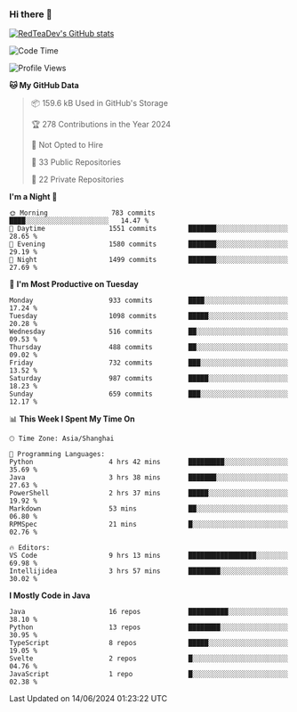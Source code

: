 ### Hi there 👋

<!--
**RedTeaDev/RedTeaDev** is a ✨ _special_ ✨ repository because its `README.md` (this file) appears on your GitHub profile.

Here are some ideas to get you started:

- 🔭 I’m currently working on ...
- 🌱 I’m currently learning ...
- 👯 I’m looking to collaborate on ...
- 🤔 I’m looking for help with ...
- 💬 Ask me about ...
- 📫 How to reach me: ...
- 😄 Pronouns: ...
- ⚡ Fun fact: ...
-->

<!--
[![wakatime](https://wakatime.com/badge/user/6b101ed0-04c0-4490-9283-eb61f2efff96.svg)](https://wakatime.com/@6b101ed0-04c0-4490-9283-eb61f2efff96)
!-->

[![RedTeaDev's GitHub stats](https://github-readme-stats.vercel.app/api?username=RedTeaDev)](https://github.com/anuraghazra/github-readme-stats)
<!--
[![willianrod's wakatime stats](https://github-readme-stats.vercel.app/api/wakatime?username=RedTeaDev)](https://github.com/anuraghazra/github-readme-stats)
!-->
<!--START_SECTION:waka-->
![Code Time](http://img.shields.io/badge/Code%20Time-2%2C331%20hrs%2023%20mins-blue)

![Profile Views](http://img.shields.io/badge/Profile%20Views-1-blue)

**🐱 My GitHub Data** 

> 📦 159.6 kB Used in GitHub's Storage 
 > 
> 🏆 278 Contributions in the Year 2024
 > 
> 🚫 Not Opted to Hire
 > 
> 📜 33 Public Repositories 
 > 
> 🔑 22 Private Repositories 
 > 
**I'm a Night 🦉** 

```text
🌞 Morning                783 commits         ████░░░░░░░░░░░░░░░░░░░░░   14.47 % 
🌆 Daytime                1551 commits        ███████░░░░░░░░░░░░░░░░░░   28.65 % 
🌃 Evening                1580 commits        ███████░░░░░░░░░░░░░░░░░░   29.19 % 
🌙 Night                  1499 commits        ███████░░░░░░░░░░░░░░░░░░   27.69 % 
```
📅 **I'm Most Productive on Tuesday** 

```text
Monday                   933 commits         ████░░░░░░░░░░░░░░░░░░░░░   17.24 % 
Tuesday                  1098 commits        █████░░░░░░░░░░░░░░░░░░░░   20.28 % 
Wednesday                516 commits         ██░░░░░░░░░░░░░░░░░░░░░░░   09.53 % 
Thursday                 488 commits         ██░░░░░░░░░░░░░░░░░░░░░░░   09.02 % 
Friday                   732 commits         ███░░░░░░░░░░░░░░░░░░░░░░   13.52 % 
Saturday                 987 commits         █████░░░░░░░░░░░░░░░░░░░░   18.23 % 
Sunday                   659 commits         ███░░░░░░░░░░░░░░░░░░░░░░   12.17 % 
```


📊 **This Week I Spent My Time On** 

```text
🕑︎ Time Zone: Asia/Shanghai

💬 Programming Languages: 
Python                   4 hrs 42 mins       █████████░░░░░░░░░░░░░░░░   35.69 % 
Java                     3 hrs 38 mins       ███████░░░░░░░░░░░░░░░░░░   27.63 % 
PowerShell               2 hrs 37 mins       █████░░░░░░░░░░░░░░░░░░░░   19.92 % 
Markdown                 53 mins             ██░░░░░░░░░░░░░░░░░░░░░░░   06.80 % 
RPMSpec                  21 mins             █░░░░░░░░░░░░░░░░░░░░░░░░   02.76 % 

🔥 Editors: 
VS Code                  9 hrs 13 mins       █████████████████░░░░░░░░   69.98 % 
Intellijidea             3 hrs 57 mins       ████████░░░░░░░░░░░░░░░░░   30.02 % 
```

**I Mostly Code in Java** 

```text
Java                     16 repos            ██████████░░░░░░░░░░░░░░░   38.10 % 
Python                   13 repos            ████████░░░░░░░░░░░░░░░░░   30.95 % 
TypeScript               8 repos             █████░░░░░░░░░░░░░░░░░░░░   19.05 % 
Svelte                   2 repos             █░░░░░░░░░░░░░░░░░░░░░░░░   04.76 % 
JavaScript               1 repo              █░░░░░░░░░░░░░░░░░░░░░░░░   02.38 % 
```




 Last Updated on 14/06/2024 01:23:22 UTC
<!--END_SECTION:waka-->


